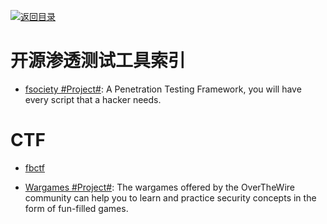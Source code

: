 [![返回目录](https://parg.co/UGo)](https://github.com/wxyyxc1992/Awesome-Reference)

# 开源渗透测试工具索引

* [fsociety #Project#](https://github.com/Manisso/fsociety): A Penetration Testing Framework, you will have every script that a hacker needs.

# CTF

* [fbctf](https://github.com/facebook/fbctf)

* [Wargames #Project#](http://overthewire.org/wargames/): The wargames offered by the OverTheWire community can help you to learn and practice security concepts in the form of fun-filled games.

